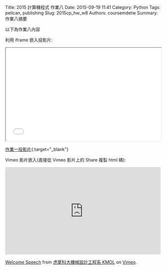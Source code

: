 Title: 2015 計算機程式 作業八
Date: 2015-09-19 11:41
Category: Python
Tags: pelican, publishing
Slug: 2015cp_hw_w8
Authors: coursemdetw
Summary: 作業八摘要

以下為作業八內容

利用 iframe 嵌入投影片:

<iframe src="40423119_cp_w8_p.html" width="500" height="300"></iframe>

[作業一投影片](40423119_cp_w8_p.html){:target="_blank"}

Vimeo 影片嵌入(直接從 Vimeo 影片上的 Share 複製 html 碼):

<iframe src="https://player.vimeo.com/video/137724068" width="500" height="281" frameborder="0" webkitallowfullscreen mozallowfullscreen allowfullscreen></iframe> <p><a href="https://vimeo.com/137724068">Welcome Speech</a> from <a href="https://vimeo.com/user24079973">虎尾科大機械設計工程系 KMOL</a> on <a href="https://vimeo.com">Vimeo</a>.</p>

